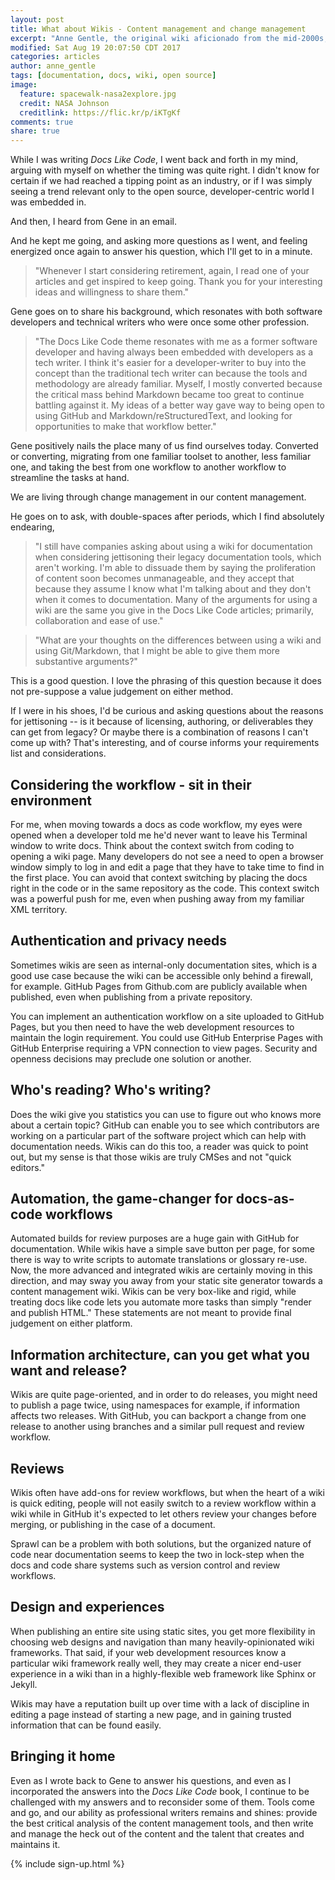 ```yaml
---
layout: post
title: What about Wikis - Content management and change management
excerpt: "Anne Gentle, the original wiki aficionado from the mid-2000s, discusses their relevance today."
modified: Sat Aug 19 20:07:50 CDT 2017
categories: articles
author: anne_gentle
tags: [documentation, docs, wiki, open source]
image:
  feature: spacewalk-nasa2explore.jpg
  credit: NASA Johnson
  creditlink: https://flic.kr/p/iKTgKf
comments: true
share: true
---
```


While I was writing _Docs Like Code_, I went back and forth in my mind, arguing with myself on whether the timing was quite right. I didn't know for certain if we had reached a tipping point as an industry, or if I was simply seeing a trend relevant only to the open source, developer-centric world I was embedded in.

And then, I heard from Gene in an email.

And he kept me going, and asking more questions as I went, and feeling energized once again to answer his question, which I'll get to in a minute.

> "Whenever I start considering retirement, again, I read one of your articles
> and get inspired to keep going.  Thank you for your interesting ideas and
> willingness to share them."

Gene goes on to share his background, which resonates with both software developers and technical writers who were once some other profession.

> "The Docs Like Code theme resonates with me as a former software developer
> and having always been embedded with developers as a tech writer.  I think
> it's easier for a developer-writer to buy into the concept than the
> traditional tech writer can because the tools and methodology are already
> familiar.  Myself, I mostly converted because the critical mass behind
> Markdown became too great to continue battling against it.  My ideas of a
> better way gave way to being open to using GitHub and
> Markdown/reStructuredText, and looking for opportunities to make that
> workflow better."

Gene positively nails the place many of us find ourselves today. Converted or converting, migrating from one familiar toolset to another, less familiar one, and taking the best from one workflow to another workflow to streamline the tasks at hand.

We are living through change management in our content management.

He goes on to ask, with double-spaces after periods, which I find absolutely endearing,

> "I still have companies asking about using a wiki for documentation when
> considering jettisoning their legacy documentation tools, which aren't
> working.  I'm able to dissuade them by saying the proliferation of content
> soon becomes unmanageable, and they accept that because they assume I know
> what I'm talking about and they don't when it comes to documentation.  Many
> of the arguments for using a wiki are the same you give in the Docs Like Code
> articles; primarily, collaboration and ease of use."

> "What are your thoughts on the differences between using a wiki and using
> Git/Markdown, that I might be able to give them more substantive arguments?"

This is a good question. I love the phrasing of this question because it does not pre-suppose a value judgement on either method.

If I were in his shoes, I'd be curious and asking questions about the reasons for jettisoning -- is it because of licensing, authoring, or deliverables they can get from legacy? Or maybe there is a combination of reasons I can't come up with? That's interesting, and of course informs your requirements list and considerations.

## Considering the workflow - sit in their environment

For me, when moving towards a docs as code workflow, my eyes were opened when a developer told me he'd never want to leave his Terminal window to write docs. Think about the context switch from coding to opening a wiki page. Many developers do not see a need to open a browser window simply to log in and edit a page that they have to take time to find in the first place. You can avoid that context switching by placing the docs right in the code or in the same repository as the code. This context switch was a powerful push for me, even when pushing away from my familiar XML territory.

## Authentication and privacy needs

Sometimes wikis are seen as internal-only documentation sites, which is a good use case because the wiki can be accessible only behind a firewall, for example. GitHub Pages from Github.com are publicly available when published, even when publishing from a private repository.

You can implement an authentication workflow on a site uploaded to GitHub Pages, but you then need to have the web development resources to maintain the login requirement. You could use GitHub Enterprise Pages with GitHub Enterprise requiring a VPN connection to view pages. Security and openness decisions may preclude one solution or another.

## Who's reading? Who's writing?

Does the wiki give you statistics you can use to figure out who knows more about a certain topic? GitHub can enable you to see which contributors are working on a particular part of the software project which can help with documentation needs. Wikis can do this too, a reader was quick to point out, but my sense is that those wikis are truly CMSes and not "quick editors."

## Automation, the game-changer for docs-as-code workflows

Automated builds for review purposes are a huge gain with GitHub for documentation. While wikis have a simple save button per page, for some there is way to write scripts to automate translations or glossary re-use. Now, the more advanced and integrated wikis are certainly moving in this direction, and may sway you away from your static site generator towards a content management wiki. Wikis can be very box-like and rigid, while treating docs like code lets you automate more tasks than simply "render and publish HTML." These statements are not meant to provide final judgement on either platform.

## Information architecture, can you get what you want and release?

Wikis are quite page-oriented, and in order to do releases, you might need to publish a page twice, using namespaces for example, if information affects two releases. With GitHub, you can backport a change from one release to another using branches and a similar pull request and review workflow.

## Reviews

Wikis often have add-ons for review workflows, but when the heart of a wiki is quick editing, people will not easily switch to a review workflow within a wiki while in GitHub it's expected to let others review your changes before merging, or publishing in the case of a document.

Sprawl can be a problem with both solutions, but the organized nature of code near documentation seems to keep the two in lock-step when the docs and code share systems such as version control and review workflows.

## Design and experiences

When publishing an entire site using static sites, you get more flexibility in choosing web designs and navigation than many heavily-opinionated wiki frameworks. That said, if your web development resources know a particular wiki framework really well, they may create a nicer end-user experience in a wiki  than in a highly-flexible web framework like Sphinx or Jekyll.

Wikis may have a reputation built up over time with a lack of discipline in editing a page instead of starting a new page, and in gaining trusted information that can be found easily.

## Bringing it home

Even as I wrote back to Gene to answer his questions, and even as I incorporated the answers into the _Docs Like Code_ book, I continue to be challenged with my answers and to reconsider some of them. Tools come and go, and our ability as professional writers remains and shines: provide the best critical analysis of the content management tools, and then write and manage the heck out of the content and the talent that creates and maintains it.

{% include sign-up.html %}

